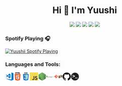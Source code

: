 <h1 align="center">Hi 👋 I'm Yuushi</h1>
<h4 align="center"></h4>
<p align="center">
 <a href="https://discord.com/users/743836433252483133" target"blank_"><img src="https://img.shields.io/badge/Discord%20Profile%20-7289DA.svg?&style=for-the-badge&logo=discord&logoColor=white"></a>
  <a href="https://github.com/Yuushii" target"blank_"><img src="https://img.shields.io/badge/GitHub%20-191717.svg?&style=for-the-badge&logo=github&logoColor=white"></a>
  <a href="https://open.spotify.com/user/2v2ypbjbt8hh1jzs7dczkw8nr" target"blank_"><img src="https://img.shields.io/badge/Spotify%20aCCOUNT%20-1ed760.svg?&style=for-the-badge&logo=spotify&logoColor=white"></a>
 <a href="https://www.instagram.com/yuushhi/?hl=tr" target"blank_"><img src="https://img.shields.io/badge/INSTAGRAM%20-DC3175.svg?&style=for-the-badge&logo=instagram&logoColor=white"></a>
 <a href="https://www.youtube.com/channel/UCRjW8hxueYU1EMEidoh27QQ" target"blank_"><img src="https://img.shields.io/badge/Youtube%20-ff0000.svg?&style=for-the-badge&logo=youtube&logoColor=white"></a>
 
### Spotify Playing 🎧

[<img src="https://now-playing-codestackr.vercel.app/api/spotify-playing" alt="Yuushii Spotify Playing" width="350" />](https://open.spotify.com/user/2v2ypbjbt8hh1jzs7dczkw8nr)

 ### Languages and Tools:

<img align="left" alt="Visual Studio Code" width="26px" src="https://raw.githubusercontent.com/github/explore/80688e429a7d4ef2fca1e82350fe8e3517d3494d/topics/visual-studio-code/visual-studio-code.png" />
<img align="left" alt="HTML5" width="26px" src="https://raw.githubusercontent.com/github/explore/80688e429a7d4ef2fca1e82350fe8e3517d3494d/topics/html/html.png" />
<img align="left" alt="CSS3" width="26px" src="https://raw.githubusercontent.com/github/explore/80688e429a7d4ef2fca1e82350fe8e3517d3494d/topics/css/css.png" />
<img align="left" alt="JavaScript" width="26px" src="https://raw.githubusercontent.com/github/explore/80688e429a7d4ef2fca1e82350fe8e3517d3494d/topics/javascript/javascript.png" />
<img align="left" alt="Node.js" width="26px" src="https://raw.githubusercontent.com/github/explore/80688e429a7d4ef2fca1e82350fe8e3517d3494d/topics/nodejs/nodejs.png" />
<img align="left" alt="MongoDB" width="26px" src="https://raw.githubusercontent.com/github/explore/80688e429a7d4ef2fca1e82350fe8e3517d3494d/topics/mongodb/mongodb.png" />
<img align="left" alt="Git" width="26px" src="https://raw.githubusercontent.com/github/explore/80688e429a7d4ef2fca1e82350fe8e3517d3494d/topics/git/git.png" />
<img align="left" alt="GitHub" width="26px" src="https://raw.githubusercontent.com/github/explore/78df643247d429f6cc873026c0622819ad797942/topics/github/github.png" />
<img align="left" alt="Terminal" width="26px" src="https://raw.githubusercontent.com/github/explore/80688e429a7d4ef2fca1e82350fe8e3517d3494d/topics/terminal/terminal.png" />
<br />
<br />
 
 
<p align="center">
  <img src="https://github-readme-stats.vercel.app/api?username=Yuushii&show_icons=true&hide_title=true&theme=tokyonight)
</p>
